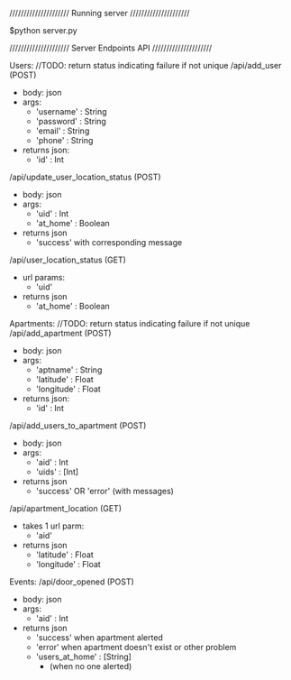 /////////////////////
Running server
/////////////////////

$python server.py <host> <port>

/////////////////////
Server Endpoints API
/////////////////////

Users:
//TODO: return status indicating failure if not unique
/api/add_user (POST)
- body: json
- args:
	- 'username' : String
	- 'password' : String
	- 'email' : String
	- 'phone' : String
- returns json:
	- 'id' : Int

/api/update_user_location_status (POST)
- body: json
- args:
	- 'uid' : Int
	- 'at_home' : Boolean
- returns json
	- 'success' with corresponding message

/api/user_location_status (GET)
- url params:
	- 'uid'
- returns json
	- 'at_home' : Boolean


Apartments:
//TODO: return status indicating failure if not unique
/api/add_apartment (POST)
- body: json
- args:
	- 'aptname' : String
	- 'latitude' : Float
	- 'longitude' : Float
- returns json:
	- 'id' : Int

/api/add_users_to_apartment (POST)
- body: json
- args:
	- 'aid' : Int
	- 'uids' : [Int]
- returns json
	- 'success' OR 'error' (with messages)

/api/apartment_location (GET)
- takes 1 url parm:
	- 'aid'
- returns json
	- 'latitude' : Float
	- 'longitude' : Float


Events:
/api/door_opened (POST)
- body: json
- args:
	- 'aid' : Int
- returns json
	- 'success' when apartment alerted
	- 'error' when apartment doesn't exist or other problem
	- 'users_at_home' : [String]
		- (when no one alerted)
